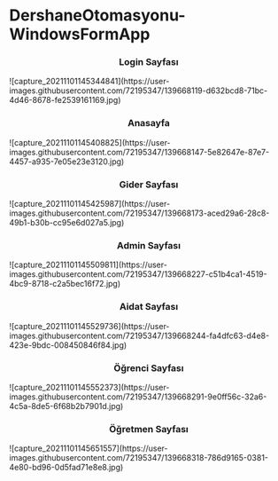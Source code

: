 # DershaneOtomasyonu-WindowsFormApp

<h3 align="center">Login Sayfası</h3>
![capture_20211101145344841](https://user-images.githubusercontent.com/72195347/139668119-d632bcd8-71bc-4d46-8678-fe2539161169.jpg)
<h3 align="center">Anasayfa</h3>
![capture_20211101145408825](https://user-images.githubusercontent.com/72195347/139668147-5e82647e-87e7-4457-a935-7e05e23e3120.jpg)
<h3 align="center">Gider Sayfası</h3>
![capture_20211101145425987](https://user-images.githubusercontent.com/72195347/139668173-aced29a6-28c8-49b1-b30b-cc95e6d027a5.jpg)
<h3 align="center">Admin Sayfası</h3>
![capture_20211101145509811](https://user-images.githubusercontent.com/72195347/139668227-c51b4ca1-4519-4bc9-8718-c2a5bec16f72.jpg)
<h3 align="center">Aidat Sayfası</h3>
![capture_20211101145529736](https://user-images.githubusercontent.com/72195347/139668244-fa4dfc63-d4e8-423e-9bdc-008450846f84.jpg)
<h3 align="center">Öğrenci Sayfası</h3>
![capture_20211101145552373](https://user-images.githubusercontent.com/72195347/139668291-9e0ff56c-32a6-4c5a-8de5-6f68b2b7901d.jpg)
<h3 align="center">Öğretmen Sayfası</h3>
![capture_20211101145651557](https://user-images.githubusercontent.com/72195347/139668318-786d9165-0381-4e80-bd96-0d5fad71e8e8.jpg)
